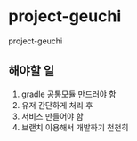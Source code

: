 # project-geuchi
project-geuchi

## 해야할 일
1. gradle 공통모듈 만드러야 함
2. 유저 간단하게 처리 후
3. 서비스 만들어야 함
4. 브랜치 이용해서 개발하기 천천히 